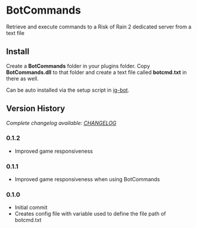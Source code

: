 # BotCommands
Retrieve and execute commands to a Risk of Rain 2 dedicated server from a text file

## Install
Create a **BotCommands** folder in your plugins folder. Copy **BotCommands.dll** to that folder and create a text file called **botcmd.txt** in there as well.

Can be auto installed via the setup script in [ig-bot](https://github.com/InfernalPlacebo/pyre-bot).

## Version History
*Complete changelog available: [CHANGELOG](CHANGELOG.md)*

### 0.1.2
- Improved game responsiveness
### 0.1.1
- Improved game responsiveness when using BotCommands
### 0.1.0
- Initial commit
- Creates config file with variable used to define the file path of botcmd.txt
